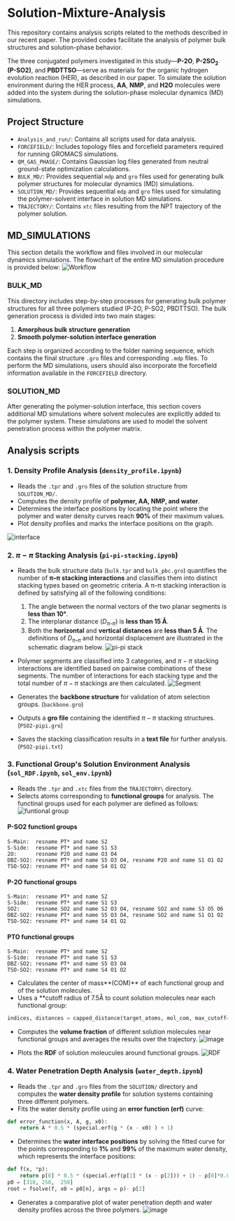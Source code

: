#  Solution-Mixture-Analysis
This repository contains analysis scripts related to the methods described in our recent paper. The provided codes facilitate the analysis of polymer bulk structures and solution-phase behavior.

The three conjugated polymers investigated in this study—**P-2O**, **P-2SO<sub>2</sub> (P-SO2)**, and **PBDTTSO**—serve as materials for the organic hydrogen evolution reaction (HER), as described in our paper. To simulate the solution environment during the HER process, **AA**, **NMP**, and **H2O** molecules were added into the system during the solution-phase molecular dynamics (MD) simulations.


##  Project Structure
- `Analysis_and_run/`: Contains all scripts used for data analysis.
- `FORCEFIELD/`: Includes topology files and forcefield parameters required for running GROMACS simulations.
- `QM_GAS_PHASE/`: Contains Gaussian log files generated from neutral ground-state optimization calculations.
- `BULK_MD/`: Provides sequential `mdp` and `gro` files used for generating bulk polymer structures for molecular dynamics (MD) simulations.
- `SOLUTION_MD/`: Provides sequential `mdp` and `gro` files used for simulating the polymer-solvent interface in solution MD simulations. 
- `TRAJECTORY/`: Contains `xtc` files resulting from the NPT trajectory of the polymer solution.

##  MD_SIMULATIONS
This section details the workflow and files involved in our molecular dynamics simulations. The flowchart of the entire MD simulation procedure is provided below:
![Workflow](https://github.com/user-attachments/assets/74f82740-237a-4e58-85b4-9855ea4d1a65)

###  BULK_MD
This directory includes step-by-step processes for generating bulk polymer structures for all three polymers studied (P-2O, P-SO2, PBDTTSO). The bulk generation process is divided into two main stages:

1. **Amorphous bulk structure generation**
2. **Smooth polymer-solution interface generation**

Each step is organized according to the folder naming sequence, which contains the final structure `.gro` files and corresponding `.mdp` files. To perform the MD simulations, users should also incorporate the forcefield information available in the `FORCEFIELD` directory.

###  SOLUTION_MD
After generating the polymer-solution interface, this section covers additional MD simulations where solvent molecules are explicitly added to the polymer system. These simulations are used to model the solvent penetration process within the polymer matrix.


##  Analysis scripts
###  1. Density Profile Analysis (```density_profile.ipynb```)
-  Reads the `.tpr` and `.gro` files of the solution structure from `SOLUTION_MD/`.
-  Computes the density profile of **polymer, AA, NMP, and water**.
-  Determines the interface positions by locating the point where the polymer and water density curves reach **90%** of their maximum values.
-  Plot density profiles and marks the interface positions on the graph.

![interface](https://github.com/user-attachments/assets/5d5323c9-b51e-437c-b65b-a4d6b7382883)


###  2.  $\pi-\pi$ Stacking Analysis (```pi-pi-stacking.ipynb```)
-  Reads the bulk structure data (```bulk.tpr``` and ```bulk_pbc.gro```)
quantifies the number of **π–π stacking interactions** and classifies them into distinct stacking types based on geometric criteria. A π–π stacking interaction is defined by satisfying all of the following conditions:
    1. The angle between the normal vectors of the two planar segments is **less than 10°**.
    2. The interplanar distance ($D_{\pi\text{--}\pi}$) is **less than 15 Å**.
    3. Both the **horizontal** and **vertical distances** are **less than 5 Å**.
The definitions of $D_{\pi\text{--}\pi}$ and horizontal displacement are illustrated in the schematic diagram below.
![pi-pi stack](https://github.com/user-attachments/assets/752d090f-26ce-4d9a-b8d7-7b0e36ff3e2c)


-  Polymer segments are classified into 3 categories, and $\pi-\pi$ stacking interactions are identified based on pairwise combinations of these segments. The number of interactions for each stacking type and the total number of $\pi-\pi$ stackings are then calculated.
![Segment](https://github.com/user-attachments/assets/c89d963a-eec9-4b3c-b548-6453ca1c92d9)

-  Generates the **backbone structure** for validation of atom selection groups. (```backbone.gro```)
-  Outputs a **gro file** containing the identified $\pi-\pi$ stacking structures. (```PSO2-pipi.gro```)
-  Saves the stacking classification results in a **text file** for further analysis. (```PSO2-pipi.txt```)

###  3.  Functional Group's Solution Environment Analysis (```sol_RDF.ipynb```, ```sol_env.ipynb```)
-  Reads the `.tpr` and `.xtc` files from the `TRAJECTORY\` directory.
-  Selects atoms corresponding to **functional groups** for analysis. The functinal groups used for each polymer are defined as follows:
![funtional group](https://github.com/user-attachments/assets/1718ad01-d6d9-4b62-89a9-4e1442404e3a)

####    P-SO2 functionl groups
```
S-Main:  resname PT* and name S2
S-Side:  resname PT* and name S1 S3
2O:      resname P2O and name O3 O4
DBZ-SO2: resname PT* and name S5 O3 O4, resname P2O and name S1 O1 O2
TSO-SO2: resname PT* and name S4 O1 O2
```
####    P-2O functional groups
```
S-Main:  resname PT* and name S2
S-Side:  resname PT* and name S1 S3
SO2:     resname SO2 and name S2 O3 O4, resname SO2 and name S3 O5 O6
DBZ-SO2: resname PT* and name S5 O3 O4, resname SO2 and name S1 O1 O2
TSO-SO2: resname PT* and name S4 O1 O2
```
####    PTO functional groups
```
S-Main:  resname PT* and name S2
S-Side:  resname PT* and name S1 S3
DBZ-SO2: resname PT* and name S5 O3 O4
TSO-SO2: resname PT* and name S4 O1 O2
```
-  Calculates the center of mass**(COM)** of each functional group and of the solution molecules.
-  Uses a **cutoff radius of 7.5Å to count solution molecules near each functional group:
```python
indices, distances = capped_distance(target_atoms, mol_com, max_cutoff=7.5, box=u.dimensions)
```
-  Computes the **volume fraction** of different solution molecules near functional groups and averages the results over the trajectory.
![image](https://github.com/user-attachments/assets/bce2d1e7-aaaf-4a22-bcb1-a37fa63993ea)

-  Plots the **RDF** of solution moleucules around functional groups.
![RDF](https://github.com/user-attachments/assets/9d935c70-b38e-4339-99e3-4009213a1f39)


###  4.  Water Penetration Depth Analysis (```water_depth.ipynb```)
-  Reads the `.tpr` and `.gro` files from the `SOLUTION/` directory and computes the **water density profile** for solution systems containing three different polymers.
-  Fits the water density profile using an **error function (erf)** curve:
```python
def error_function(x, A, g, x0):
    return A * 0.5 * (special.erf(g * (x - x0) ) + 1)
```
-    Determines the **water interface positions** by solving the fitted curve for the points corresponding to **1%** and **99%** of the maximum water density, which represents the interface positions:
```python
def f(x, *p):
    return p[0] * 0.5 * (special.erf(p[1] * (x - p[2])) + 1) - p[0]*0.01
p0 = [310, 250,  250]
root = fsolve(f, x0 = p0[n], args = p)- p[2]
```
-  Generates a comparative plot of water penetration depth and water density profiles across the three polymers.
![image](https://github.com/user-attachments/assets/de4b9de7-7d6b-43cf-a60f-d74bb059c582)


